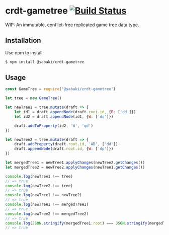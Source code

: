 # crdt-gametree [![Build Status](https://travis-ci.org/SabakiHQ/crdt-gametree.svg?branch=master)](https://travis-ci.org/SabakiHQ/crdt-gametree)

WIP: An immutable, conflict-free replicated game tree data type.

## Installation

Use npm to install:

~~~sh
$ npm install @sabaki/crdt-gametree
~~~

## Usage

~~~js
const GameTree = require('@sabaki/crdt-gametree')

let tree = new GameTree()

let newTree1 = tree.mutate(draft => {
    let id1 = draft.appendNode(draft.root.id, {B: ['dd']})
    let id2 = draft.appendNode(id1, {W: ['dq']})

    draft.addToProperty(id2, 'W', 'qd')
})

let newTree2 = tree.mutate(draft => {
    draft.addProperty(draft.root.id, 'AB', ['dd'])
    draft.appendNode(draft.root.id, {W: ['dp']})
})

let mergedTree1 = newTree1.applyChanges(newTree2.getChanges())
let mergedTree2 = newTree2.applyChanges(newTree1.getChanges())

console.log(newTree1 !== tree)
// => true
console.log(newTree2 !== tree)
// => true
console.log(newTree1 !== newTree2)
// => true
console.log(newTree1 !== mergedTree1)
// => true
console.log(newTree2 !== mergedTree2)
// => true
console.log(JSON.stringify(mergedTree1.root) === JSON.stringify(mergedTree2.root))
// => true
~~~
